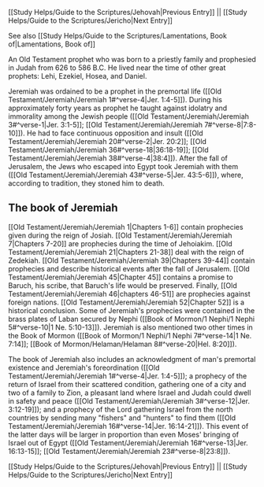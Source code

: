 [[Study Helps/Guide to the Scriptures/Jehovah|Previous Entry]]  ||  [[Study Helps/Guide to the Scriptures/Jericho|Next Entry]]

 See also [[Study Helps/Guide to the Scriptures/Lamentations, Book of|Lamentations, Book of]]

 An Old Testament prophet who was born to a priestly family and prophesied in Judah from 626 to 586 B.C. He lived near the time of other great prophets: Lehi, Ezekiel, Hosea, and Daniel.

 Jeremiah was ordained to be a prophet in the premortal life ([[Old Testament/Jeremiah/Jeremiah 1#^verse-4|Jer. 1:4-5]]). During his approximately forty years as prophet he taught against idolatry and immorality among the Jewish people ([[Old Testament/Jeremiah/Jeremiah 3#^verse-1|Jer. 3:1-5]]; [[Old Testament/Jeremiah/Jeremiah 7#^verse-8|7:8-10]]). He had to face continuous opposition and insult ([[Old Testament/Jeremiah/Jeremiah 20#^verse-2|Jer. 20:2]]; [[Old Testament/Jeremiah/Jeremiah 36#^verse-18|36:18-19]]; [[Old Testament/Jeremiah/Jeremiah 38#^verse-4|38:4]]). After the fall of Jerusalem, the Jews who escaped into Egypt took Jeremiah with them ([[Old Testament/Jeremiah/Jeremiah 43#^verse-5|Jer. 43:5-6]]), where, according to tradition, they stoned him to death.

## The book of Jeremiah

 [[Old Testament/Jeremiah/Jeremiah 1|Chapters 1-6]] contain prophecies given during the reign of Josiah. [[Old Testament/Jeremiah/Jeremiah 7|Chapters 7-20]] are prophecies during the time of Jehoiakim. [[Old Testament/Jeremiah/Jeremiah 21|Chapters 21-38]] deal with the reign of Zedekiah. [[Old Testament/Jeremiah/Jeremiah 39|Chapters 39-44]] contain prophecies and describe historical events after the fall of Jerusalem. [[Old Testament/Jeremiah/Jeremiah 45|Chapter 45]] contains a promise to Baruch, his scribe, that Baruch's life would be preserved. Finally, [[Old Testament/Jeremiah/Jeremiah 46|chapters 46-51]] are prophecies against foreign nations. [[Old Testament/Jeremiah/Jeremiah 52|Chapter 52]] is a historical conclusion. Some of Jeremiah's prophecies were contained in the brass plates of Laban secured by Nephi ([[Book of Mormon/1 Nephi/1 Nephi 5#^verse-10|1 Ne. 5:10-13]]). Jeremiah is also mentioned two other times in the Book of Mormon ([[Book of Mormon/1 Nephi/1 Nephi 7#^verse-14|1 Ne. 7:14]]; [[Book of Mormon/Helaman/Helaman 8#^verse-20|Hel. 8:20]]).

 The book of Jeremiah also includes an acknowledgment of man's premortal existence and Jeremiah's foreordination ([[Old Testament/Jeremiah/Jeremiah 1#^verse-4|Jer. 1:4-5]]); a prophecy of the return of Israel from their scattered condition, gathering one of a city and two of a family to Zion, a pleasant land where Israel and Judah could dwell in safety and peace ([[Old Testament/Jeremiah/Jeremiah 3#^verse-12|Jer. 3:12-19]]); and a prophecy of the Lord gathering Israel from the north countries by sending many "fishers" and "hunters" to find them ([[Old Testament/Jeremiah/Jeremiah 16#^verse-14|Jer. 16:14-21]]). This event of the latter days will be larger in proportion than even Moses' bringing of Israel out of Egypt ([[Old Testament/Jeremiah/Jeremiah 16#^verse-13|Jer. 16:13-15]]; [[Old Testament/Jeremiah/Jeremiah 23#^verse-8|23:8]]).

[[Study Helps/Guide to the Scriptures/Jehovah|Previous Entry]]  ||  [[Study Helps/Guide to the Scriptures/Jericho|Next Entry]]